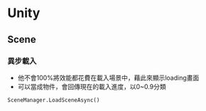 # Unity

## Scene
### 異步載入
* 他不會100%將效能都花費在載入場景中，藉此來顯示loading畫面
* 可以當成物件，會回傳現在的載入進度，以0~0.9分類

```
SceneManager.LoadSceneAsync()
```
